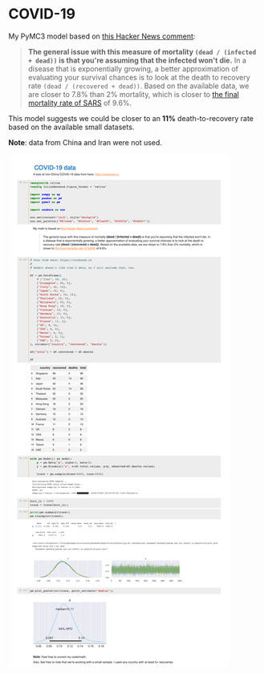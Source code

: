 # COVID-19

My PyMC3 model based on [this Hacker News comment][hn]:

> __The general issue with this measure of mortality `(dead / (infected + dead))` is
> that you're assuming that the infected won't die.__ In a disease that is exponentially
> growing, a better approximation of evaluating your survival chances is to look at the
> death to recovery rate `(dead / (recovered + dead))`. Based on the available data,
> we are closer to 7.8% than 2% mortality, which is closer to [the final mortality rate
> of SARS][wiki] of 9.6%.

This model suggests we could be closer to an __11%__ death-to-recovery rate based on
the available small datasets.

__Note__: data from China and Iran were not used.

[hn]: https://news.ycombinator.com/item?id=22433359

[wiki]: https://en.wikipedia.org/wiki/Severe_acute_respiratory_syndrome

![PyMC3 Output: 16% mortality rate](output.png)
